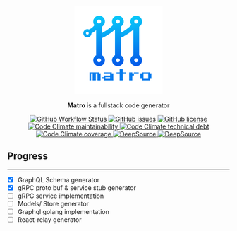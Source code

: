 
<p align="center">
  
  <img src="./assets/logo.png" width="200" />
  <br/>
  <p align="center">
    <b>Matro </b> is a fullstack code generator
  </p>
  <!-- <p align="center">
    A <a href="">Firstcontributions</b> initiative
  </p> -->
  <p align="center">
    <a href= "https://github.com/firstcontributions/matro/actions/"> 
        <img alt="GitHub Workflow Status" src="https://img.shields.io/github/workflow/status/firstcontributions/matro/CI">
    </a>
    <a href= "https://github.com/firstcontributions/matro/issues"> 
        <img alt="GitHub issues" src="https://img.shields.io/github/issues/firstcontributions/matro">
    </a>
    <a href= "https://github.com/firstcontributions/matro/blob/main/LICENSE"> 
        <img alt="GitHub license" src="https://img.shields.io/github/license/firstcontributions/matro">
    </a>
    <a href= "https://codeclimate.com/github/firstcontributions/matro/maintainability"> 
        <img alt="Code Climate maintainability" src="https://api.codeclimate.com/v1/badges/99dfc661e165766b7528/maintainability">
    </a>
    <a href= ""> 
        <img alt="Code Climate technical debt" src="https://img.shields.io/codeclimate/tech-debt/firstcontributions/matro">
    </a>
    <a href= "https://codeclimate.com/github/firstcontributions/matro/test_coverage"> 
        <img alt="Code Climate coverage" src="https://api.codeclimate.com/v1/badges/99dfc661e165766b7528/test_coverage">
    </a>
    <a href="https://deepsource.io/gh/firstcontributions/matro/?ref=repository-badge}" target="_blank">
      <img alt="DeepSource" title="DeepSource" src="https://deepsource.io/gh/firstcontributions/matro.svg/?label=active+issues&show_trend=truetoken=CyxagxqXgW4t86z6c-IDpfy7"/>
    </a>
    <a href="https://deepsource.io/gh/firstcontributions/matro/?ref=repository-badge}" target="_blank">
      <img alt="DeepSource" title="DeepSource" src="https://deepsource.io/gh/firstcontributions/matro.svg/?label=resolved+issues&show_trend=true&token=CyxagxqXgW4t86z6c-IDpfy7"/>
    </a>
  </p>
  
</p>




## Progress
---
- [x] GraphQL Schema generator
- [x] gRPC proto buf & service stub generator
- [ ] gRPC service implementation
- [ ] Models/ Store generator
- [ ] Graphql golang implementation
- [ ] React-relay generator 